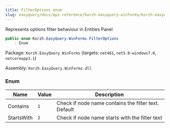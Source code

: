 ```yaml
---
title: FilterOptions enum
slug: easyquery/docs/api-reference/korzh-easyquery-winforms/korzh-easyquery-winforms-namespace/filteroptions-enum
---
```



Represents options filter behaviour in Entities Panel
```csharp
public enum Korzh.EasyQuery.WinForms.FilterOptions
    : Enum

```
Package: `Korzh.EasyQuery.WinForms` (targets: `net461`, `net5.0-windows7.0`, `netcoreapp3.1`)

Assembly: `Korzh.EasyQuery.WinForms.dll`

### Enum

| Name | Value | Description | 
| --- | --- | --- | 
| Contains | `1` | Check if node name contains the filter text. Default | 
| StartsWith | `2` | Check if node name starts with the filter text |